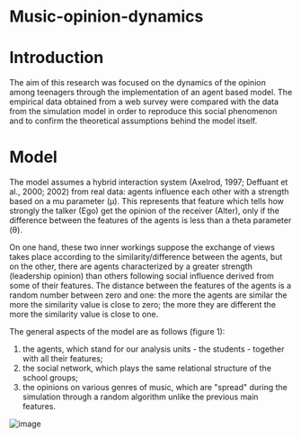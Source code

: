 # Music-opinion-dynamics

# Introduction
The aim of this research was focused on the dynamics of the opinion among teenagers through the implementation of an agent based model. The empirical data obtained from a web survey were compared with the data from the simulation model in order to reproduce this social phenomenon and to confirm the theoretical assumptions behind the model itself.

# Model
The model assumes a hybrid interaction system (Axelrod, 1997; Deffuant et al., 2000; 2002) from real data: agents influence each other with a strength based on a mu parameter (µ). This represents that feature which tells how strongly the talker (Ego) get the opinion of the receiver (Alter), only if the difference between the features of the agents is less than a theta parameter (θ). 

On one hand, these two inner workings suppose the exchange of views takes place according to the similarity/difference between the agents, but on the other, there are agents characterized by a greater strength (leadership opinion) than others following social influence derived from some of their features.
The distance between the features of the agents is a random number between zero and one: the more the agents are similar the more the similarity value is close to zero; the more they are different the more the similarity value is close to one.

The general aspects of the model are as follows (figure 1): 
1) the agents, which stand for our analysis units - the students - together with all their features; 
2) the social network, which plays the same relational structure of the school groups; 
3) the opinions on various genres of music, which are "spread" during the simulation through a random algorithm unlike the previous main features.

![image](https://user-images.githubusercontent.com/67426509/144301716-4c6f7f2d-4577-4f21-9e3c-6f434363dffc.png)

